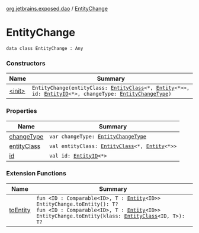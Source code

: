 [org.jetbrains.exposed.dao](../index.md) / [EntityChange](.)

# EntityChange

`data class EntityChange : Any`

### Constructors

| Name | Summary |
|---|---|
| [&lt;init&gt;](-init-.md) | `EntityChange(entityClass: `[`EntityClass`](../-entity-class/index.md)`<*, `[`Entity`](../-entity/index.md)`<*>>, id: `[`EntityID`](../-entity-i-d/index.md)`<*>, changeType: `[`EntityChangeType`](../-entity-change-type/index.md)`)` |

### Properties

| Name | Summary |
|---|---|
| [changeType](change-type.md) | `var changeType: `[`EntityChangeType`](../-entity-change-type/index.md) |
| [entityClass](entity-class.md) | `val entityClass: `[`EntityClass`](../-entity-class/index.md)`<*, `[`Entity`](../-entity/index.md)`<*>>` |
| [id](id.md) | `val id: `[`EntityID`](../-entity-i-d/index.md)`<*>` |

### Extension Functions

| Name | Summary |
|---|---|
| [toEntity](../to-entity.md) | `fun <ID : Comparable<ID>, T : `[`Entity`](../-entity/index.md)`<ID>> EntityChange.toEntity(): T?`<br>`fun <ID : Comparable<ID>, T : `[`Entity`](../-entity/index.md)`<ID>> EntityChange.toEntity(klass: `[`EntityClass`](../-entity-class/index.md)`<ID, T>): T?` |
